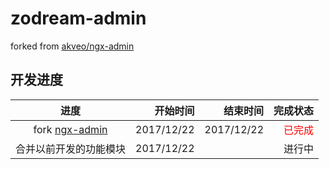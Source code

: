 # zodream-admin

forked from [akveo/ngx-admin](https://github.com/akveo/ngx-admin)



## 开发进度

|进度|开始时间|结束时间|完成状态|
|:--:|--:|--:|--:|
|fork [ngx-admin](https://github.com/akveo/ngx-admin)|2017/12/22|2017/12/22|<font color="#f00">已完成</font>|
|合并以前开发的功能模块|2017/12/22||进行中|


